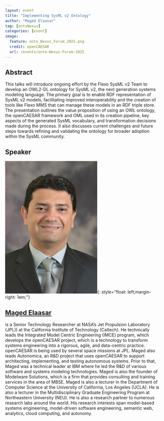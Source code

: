 ```yaml
---
layout: event
title: "Implementing SysML v2 Ontology"
author: "Maged Elaasar"
tag: [ontoNexus]
categories: [event]
image:
  feature: onto_Nexus_Forum_2025.png
  credit: openCAESAR
  url: /events/onto-Nexus-Forum-2025
---
```


## Abstract

This talks will introduce ongoing effort by the Flexo SysML v2 Team to develop an OWL2-DL ontology for SysML v2, the next generation systems modeling language. The primary goal is to enable RDF representation of SysML v2 models, facilitating improved interoperability and the creation of tools like Flexo MMS that can manage these models in an RDF triple store. The presentation outlines the value proposition of using an OWL ontology, the openCAESAR framework and OML used in its creation pipeline, key aspects of the generated SysML vocabulary, and transformation decisions made during the process. It also discusses current challenges and future steps towards refining and validating the ontology for broader adoption within the SysML community.

## Speaker

![Maged Elaasar](img/Elaasar.jpeg){: style="float: left;margin-right: 1em;"}

<h2><a href="mailto:elaasar@jpl.nasa.gov">Maged Elaasar</a></h2> is a Senior Technology Researcher at NASA’s Jet Propulsion Laboratory (JPL)) at the California Institute of Technology (Caltech). He technically leads the Integrated Model Centric Engineering (IMCE) program, which develops the openCAESAR project, which is a technology to transform systems engineering into a rigorous, agile, and data-centric practice. openCAESAR is being used by several space missions at JPL. Maged also leads Autonomica, an R&D project that uses  openCAESAR to support architecting, implementing, and testing autonomous systems. Prior to that, Maged was a technical leader at IBM where he led the R&D of various software and systems modeling technologies. Maged is also the founder of Modelware Solutions, which is a firm that provides consulting and training services in the area of MBSE. Maged is also a lecturer in the Department of Computer Science at the University of California, Los Angeles (UCLA). He is also a lecturer in the Multidisciplinary Graduate Engineering Program at Northeastern University (NEU). He is also a research partner to numerous research labs around the world. His research interests span model-based systems engineering, model-driven software engineering, semantic web, analytics, cloud computing, and autonomy.
